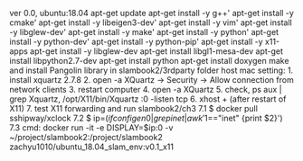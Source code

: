 ver 0.0, ubuntu:18.04
apt-get update
apt-get install -y g++'
apt-get install -y cmake'
apt-get install -y libeigen3-dev'
apt-get install -y vim'
apt-get install -y libglew-dev'
apt-get install -y make'
apt-get install -y python'
apt-get install -y python-dev'
apt-get install -y python-pip'
apt-get install -y x11-apps
apt-get install -y libglew-dev
apt-get install libgl1-mesa-dev
apt-get install libpython2.7-dev
apt-get install python
apt-get install doxygen
make and install Pangolin library in slambook2/3rdparty folder
host mac setting:
    1. install xquartz 2.7.8
    2. open -a XQuartz -> Security -> Allow connection from network clients
    3. restart computer
    4. open -a XQuartz
    5. check, ps aux | grep Xquartz, /opt/X11/bin/Xquartz :0 -listen tcp
    6. xhost + (after restart of X11)
    7. test X11 forwarding and run slambook2/ch3
    7.1 $ docker pull sshipway/xclock
    7.2 $ ip=$(ifconfig en0 | grep inet | awk '$1=="inet" {print $2}')
    7.3 cmd: 
        docker run -it -e DISPLAY=$ip:0 -v ~/project/slambook2:/project/slambook2 zachyu1010/ubuntu_18.04_slam_env:v0.1_x11
